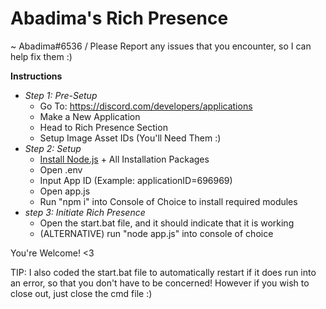 # Abadima's Rich Presence

~ Abadima#6536 / Please Report any issues that you encounter, so I can help fix them :)

**Instructions**

- *Step 1: Pre-Setup*
     - Go To: https://discord.com/developers/applications
     - Make a New Application
     - Head to Rich Presence Section
     - Setup Image Asset IDs (You'll Need Them :)
- *Step 2: Setup*
     - [Install Node.js](https://nodejs.org/en/download/) + All Installation Packages
     - Open .env
     - Input App ID (Example: applicationID=696969)
     - Open app.js
     - Run "npm i" into Console of Choice to install required modules
- *step 3: Initiate Rich Presence*
     - Open the start.bat file, and it should indicate that it is working
     - (ALTERNATIVE) run "node app.js" into console of choice

You're Welcome! <3

TIP: I also coded the start.bat file to automatically restart if it does run into an error, so that you don't have to be concerned! However if you wish to close out, just close the cmd file :)
